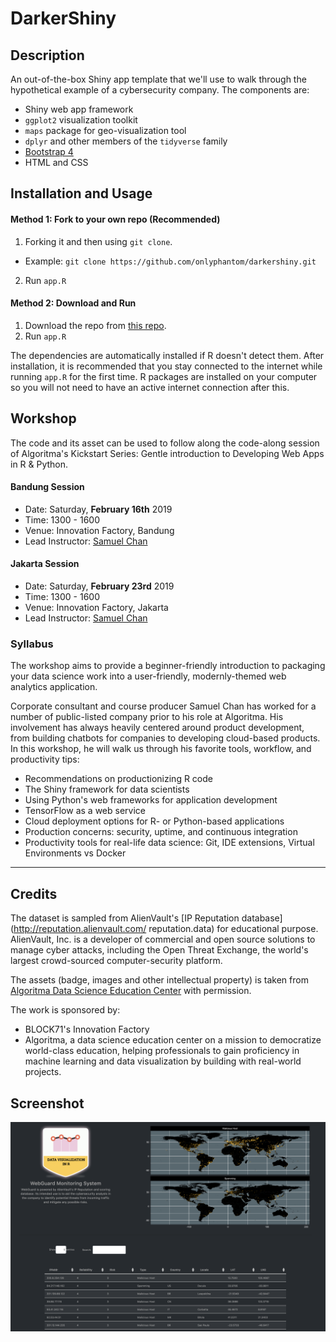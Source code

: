 # DarkerShiny

## Description

An out-of-the-box Shiny app template that we'll use to walk through the hypothetical example of a cybersecurity company. The components are:

- Shiny web app framework  
- `ggplot2` visualization toolkit  
- `maps` package for geo-visualization tool  
- `dplyr` and other members of the `tidyverse` family  
- [Bootstrap 4](https://getbootstrap.com/)
- HTML and CSS  

## Installation and Usage

#### Method 1: Fork to your own repo (Recommended)
1. Forking it and then using `git clone`.  
- Example: `git clone https://github.com/onlyphantom/darkershiny.git`
2. Run `app.R`

#### Method 2: Download and Run
1. Download the repo from [this repo](https://github.com/onlyphantom/darkershiny). 
2. Run `app.R`

The dependencies are automatically installed if R doesn't detect them. After installation, it is recommended that you stay connected to the internet while running `app.R` for the first time. R packages are installed on your computer so you will not need to have an active internet connection after this. 

## Workshop
The code and its asset can be used to follow along the code-along session of Algoritma's Kickstart Series: Gentle introduction to Developing Web Apps in R & Python.


#### Bandung Session
- Date: Saturday, **February 16th** 2019  
- Time: 1300 - 1600  
- Venue: Innovation Factory, Bandung  
- Lead Instructor: [Samuel Chan](https://id.linkedin.com/in/chansamuel)  

#### Jakarta Session
- Date: Saturday, **February 23rd** 2019  
- Time: 1300 - 1600  
- Venue: Innovation Factory, Jakarta  
- Lead Instructor: [Samuel Chan](https://id.linkedin.com/in/chansamuel)  

### Syllabus

The workshop aims to provide a beginner-friendly introduction to packaging your data science work into a user-friendly, modernly-themed web analytics application.

Corporate consultant and course producer Samuel Chan has worked for a number of public-listed company prior to his role at Algoritma. His involvement has always heavily centered around product development, from building chatbots for companies to developing cloud-based products. In this workshop, he will walk us through his favorite tools, workflow, and productivity tips:

- Recommendations on productionizing R code  
- The Shiny framework for data scientists  
- Using Python's web frameworks for application development  
- TensorFlow as a web service  
- Cloud deployment options for R- or Python-based applications  
- Production concerns: security, uptime, and continuous integration  
- Productivity tools for real-life data science: Git, IDE extensions, Virtual Environments vs Docker  

--- 
## Credits
The dataset is sampled from AlienVault's [IP Reputation database](http://reputation.alienvault.com/ reputation.data) for educational purpose. AlienVault, Inc. is a developer of commercial and open source solutions to manage cyber attacks, including the Open Threat Exchange, the world's largest crowd-sourced computer-security platform.

The assets (badge, images and other intellectual property) is taken from [Algoritma Data Science Education Center](https://algorit.ma) with permission. 

The work is sponsored by:
- BLOCK71's Innovation Factory  
- Algoritma, a data science education center on a mission to democratize world-class education, helping professionals to gain proficiency in machine learning and data visualization by building with real-world projects.


## Screenshot
![](banner.png)